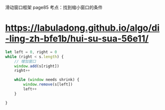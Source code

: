 滑动窗口框架 page85
考点：找到缩小窗口的条件
# https://labuladong.github.io/algo/di-ling-zh-bfe1b/hui-su-sua-56e11/

```js
let left = 0, right = 0
while (right < s.length) {
    // 增加窗口
    window.add(s[right])
    right++

    while (window needs shrink) {
        window.remove(s[left])
        left++
    }

}
```
